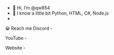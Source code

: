 - 👋 Hi, I’m @qw854
- 🌱 I know a little bit Python, HTML, C#, Node.js
- 
 😀 Reach me
Discord -

YouTube -

Website -

<!---
Yizuaz/Yizuaz is a ✨ special ✨ repository because its `README.md` (this file) appears on your GitHub profile.
You can click the Preview link to take a look at your changes.
--->
